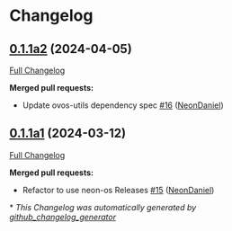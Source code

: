 # Changelog

## [0.1.1a2](https://github.com/NeonGeckoCom/neon-phal-plugin-device-updater/tree/0.1.1a2) (2024-04-05)

[Full Changelog](https://github.com/NeonGeckoCom/neon-phal-plugin-device-updater/compare/0.1.1a1...0.1.1a2)

**Merged pull requests:**

- Update ovos-utils dependency spec [\#16](https://github.com/NeonGeckoCom/neon-phal-plugin-device-updater/pull/16) ([NeonDaniel](https://github.com/NeonDaniel))

## [0.1.1a1](https://github.com/NeonGeckoCom/neon-phal-plugin-device-updater/tree/0.1.1a1) (2024-03-12)

[Full Changelog](https://github.com/NeonGeckoCom/neon-phal-plugin-device-updater/compare/0.1.0...0.1.1a1)

**Merged pull requests:**

- Refactor to use neon-os Releases [\#15](https://github.com/NeonGeckoCom/neon-phal-plugin-device-updater/pull/15) ([NeonDaniel](https://github.com/NeonDaniel))



\* *This Changelog was automatically generated by [github_changelog_generator](https://github.com/github-changelog-generator/github-changelog-generator)*
